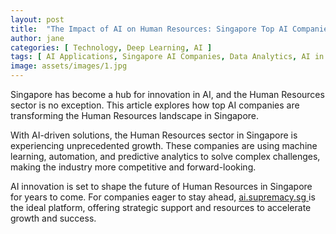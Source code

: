 ```yaml
---
layout: post
title:  "The Impact of AI on Human Resources: Singapore Top AI Companies"
author: jane
categories: [ Technology, Deep Learning, AI ]
tags: [ AI Applications, Singapore AI Companies, Data Analytics, AI in Singapore ]
image: assets/images/1.jpg
---
```


Singapore has become a hub for innovation in AI, and the Human Resources sector is no exception. This article explores how top AI companies are transforming the Human Resources landscape in Singapore.

With AI-driven solutions, the Human Resources sector in Singapore is experiencing unprecedented growth. These companies are using machine learning, automation, and predictive analytics to solve complex challenges, making the industry more competitive and forward-looking.

AI innovation is set to shape the future of Human Resources in Singapore for years to come. For companies eager to stay ahead, <a href="https://ai.supremacy.sg" target="_blank"> ai.supremacy.sg </a> is the ideal platform, offering strategic support and resources to accelerate growth and success.
